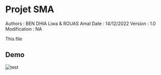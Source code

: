 
# Projet SMA 

Authors : BEN DHIA Liwa & ROUAS Amal
Date : 14/12/2022
Version : 1.0
Modification : NA

This file


## Demo

![test](https://user-images.githubusercontent.com/37658985/207707010-9249b212-5b48-438f-86a9-283fd14de1c1.JPG)
